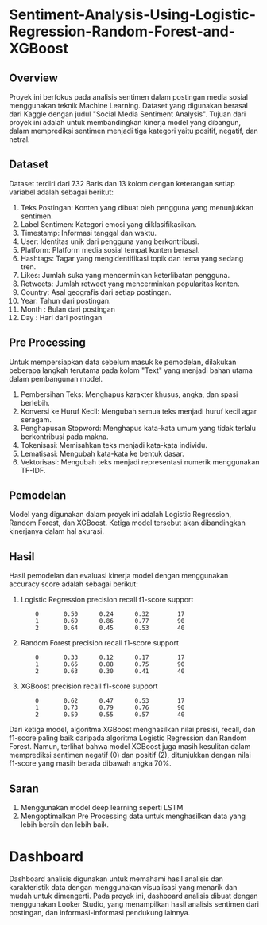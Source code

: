 # Sentiment-Analysis-Using-Logistic-Regression-Random-Forest-and-XGBoost

## Overview

Proyek ini berfokus pada analisis sentimen dalam postingan media sosial menggunakan teknik Machine Learning. Dataset yang digunakan berasal dari Kaggle dengan judul "Social Media Sentiment Analysis". Tujuan dari proyek ini adalah untuk membandingkan kinerja model yang dibangun, dalam memprediksi sentimen menjadi tiga kategori yaitu positif, negatif, dan netral. 

## Dataset
Dataset terdiri dari 732 Baris dan 13 kolom dengan keterangan setiap variabel adalah sebagai berikut:
1. Teks Postingan: Konten yang dibuat oleh pengguna yang menunjukkan sentimen.
2. Label Sentimen: Kategori emosi yang diklasifikasikan.
3. Timestamp: Informasi tanggal dan waktu.
4. User: Identitas unik dari pengguna yang berkontribusi.
5. Platform: Platform media sosial tempat konten berasal.
6. Hashtags: Tagar yang mengidentifikasi topik dan tema yang sedang tren.
7. Likes: Jumlah suka yang mencerminkan keterlibatan pengguna.
8. Retweets: Jumlah retweet yang mencerminkan popularitas konten.
9. Country: Asal geografis dari setiap postingan.
10. Year: Tahun dari postingan.
11. Month : Bulan dari postingan
12. Day : Hari dari postingan

## Pre Processing
Untuk mempersiapkan data sebelum masuk ke pemodelan, dilakukan beberapa langkah terutama pada kolom "Text" yang menjadi bahan utama dalam pembangunan model. 
1. Pembersihan Teks: Menghapus karakter khusus, angka, dan spasi berlebih.
2. Konversi ke Huruf Kecil: Mengubah semua teks menjadi huruf kecil agar seragam.
3. Penghapusan Stopword: Menghapus kata-kata umum yang tidak terlalu berkontribusi pada makna.
4. Tokenisasi: Memisahkan teks menjadi kata-kata individu.
5. Lematisasi: Mengubah kata-kata ke bentuk dasar.
6. Vektorisasi: Mengubah teks menjadi representasi numerik menggunakan TF-IDF.

## Pemodelan
Model yang digunakan dalam proyek ini adalah Logistic Regression, Random Forest, dan XGBoost. Ketiga model tersebut akan dibandingkan kinerjanya dalam hal akurasi. 

## Hasil
Hasil pemodelan dan evaluasi kinerja model dengan menggunakan accuracy score adalah sebagai berikut:
1. Logistic Regression
                   precision    recall  f1-score   support

           0       0.50      0.24      0.32        17
           1       0.69      0.86      0.77        90
           2       0.64      0.45      0.53        40
2. Random Forest
                 precision    recall  f1-score   support

           0       0.33      0.12      0.17        17
           1       0.65      0.88      0.75        90
           2       0.63      0.30      0.41        40
3. XGBoost
                 precision    recall  f1-score   support

           0       0.62      0.47      0.53        17
           1       0.73      0.79      0.76        90
           2       0.59      0.55      0.57        40

Dari ketiga model, algoritma XGBoost menghasilkan nilai presisi, recall, dan f1-score paling baik daripada algoritma Logistic Regression dan Random Forest. Namun, terlihat bahwa model XGBoost juga masih kesulitan dalam memprediksi sentimen negatif (0) dan positif (2), ditunjukkan dengan nilai f1-score yang masih berada dibawah angka 70%. 

## Saran
1. Menggunakan model deep learning seperti LSTM
2. Mengoptimalkan Pre Processing data untuk menghasilkan data yang lebih bersih dan lebih baik.

# Dashboard
Dashboard analisis digunakan untuk memahami hasil analisis dan karakteristik data dengan menggunakan visualisasi yang menarik dan mudah untuk dimengerti. Pada proyek ini, dashboard analisis dibuat dengan menggunakan Looker Studio, yang menampilkan hasil analisis sentimen dari postingan, dan informasi-informasi pendukung lainnya.
